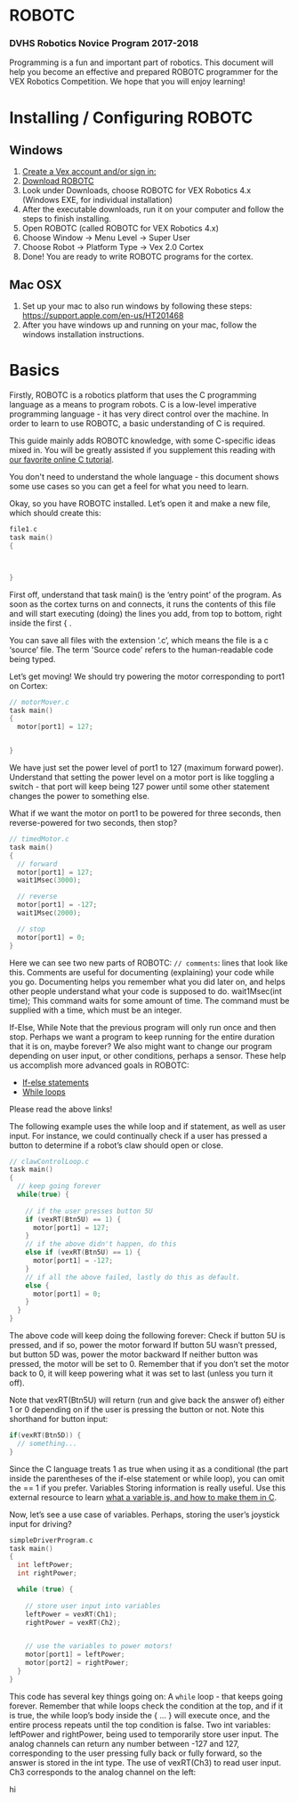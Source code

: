 # ROBOTC
### DVHS Robotics Novice Program 2017-2018

Programming is a fun and important part of robotics. This document will help you become an effective and prepared ROBOTC programmer for the VEX Robotics Competition. We hope that you will enjoy learning!

# Installing / Configuring ROBOTC


## Windows
1. [Create a Vex account and/or sign in:](https://www.vexrobotics.com/customer/account/login/) 
2. [Download ROBOTC](https://www.vexrobotics.com/downloadable/customer/products/)
3. Look under Downloads, choose ROBOTC for VEX Robotics 4.x (Windows EXE, for individual installation)
4. After the executable downloads, run it on your computer and follow the steps to finish installing.
5. Open ROBOTC (called ROBOTC for VEX Robotics 4.x)
6. Choose  Window -> Menu Level -> Super User
7. Choose  Robot -> Platform Type -> Vex 2.0 Cortex
8. Done! You are ready to write ROBOTC  programs for the cortex.

## Mac OSX
1. Set up your mac to also run windows by following these steps: https://support.apple.com/en-us/HT201468
2. After you have windows up and running on your mac, follow the windows installation instructions.




# Basics
Firstly, ROBOTC is a robotics platform that uses the C programming language as a means to program robots. 
C is a low-level imperative programming language - it has very direct control over the machine.
In order to learn to use ROBOTC, a basic understanding of C is required.

This guide mainly adds ROBOTC knowledge, with some C-specific ideas mixed in. You will be greatly assisted if you supplement this reading with [our favorite online C tutorial](https://www.tutorialspoint.com/cprogramming/c_program_structure.htm).

You don't need to understand the whole language - this document shows some use cases so you can get a feel for what you need to learn.

Okay, so you have ROBOTC installed. Let’s open it and make a new file, which should create this:

``` c
file1.c
task main()
{



}
```

First off, understand that task main() is the ‘entry point’ of the program. As soon as the cortex turns on and connects, it runs the contents of this file and will start executing (doing) the lines you add, from top to bottom, right inside the first { .

You can save all files with the extension ‘.c’, which means the file is a c ‘source’ file. The term 'Source code' refers to the human-readable code being typed.

Let’s get moving! We should try powering the motor corresponding to port1 on Cortex:

``` c
// motorMover.c
task main()
{
  motor[port1] = 127;


}
```

We have just set the power level of port1 to 127 (maximum forward power). Understand that setting the power level on a motor port is like toggling a switch - that port will keep being 127 power until some other statement changes the power to something else.

What if we want the motor on port1 to be powered for three seconds, then reverse-powered for two seconds, then stop?

``` c
// timedMotor.c
task main()
{
  // forward
  motor[port1] = 127;
  wait1Msec(3000);

  // reverse
  motor[port1] = -127;
  wait1Msec(2000);

  // stop
  motor[port1] = 0;
}
```
Here we can see two new parts of ROBOTC: 
`// comments`: lines that look like this. Comments are useful for documenting (explaining) your code while you go. Documenting helps you remember what you did later on, and helps other people understand what your code is supposed to do.
wait1Msec(int time); This command waits for some amount of time. The command must be supplied with a time, which must be an integer.

If-Else, While
Note that the previous program will only run once and then stop. Perhaps we want a program to keep running for the entire duration that it is on, maybe forever? We also might want to change our program depending on user input, or other conditions, perhaps a sensor. These help us accomplish more advanced goals in ROBOTC:
- [If-else statements](https://www.tutorialspoint.com/cprogramming/if_else_statement_in_c.htm)
- [While loops](https://www.tutorialspoint.com/cprogramming/c_while_loop.htm)

Please read the above links!

The following example uses the while loop and if statement, as well as user input. For instance, we could continually check if a user has pressed a button to determine if a robot’s claw should open or close.

``` c
// clawControlLoop.c
task main()
{
  // keep going forever
  while(true) {
    
    // if the user presses button 5U
    if (vexRT(Btn5U) == 1) {
      motor[port1] = 127;
    }
    // if the above didn't happen, do this
    else if (vexRT(Btn5U) == 1) {
      motor[port1] = -127;
    }
    // if all the above failed, lastly do this as default.
    else {
      motor[port1] = 0;
    }
  }
}
```

The above code will keep doing the following forever:
Check if button 5U is pressed, and if so, power the motor forward
If button 5U wasn’t pressed, but button 5D was, power the motor backward
If neither button was pressed, the motor will be set to 0.
Remember that if you don’t set the motor back to 0, it will keep powering what it was set to last (unless you turn it off).

Note that vexRT(Btn5U) will return (run and give back the answer of) either 1 or 0 depending on if the user is pressing the button or not. Note this shorthand for button input:

``` c
if(vexRT(Btn5D)) {
  // something...
}
```

Since the C language treats 1 as true when using it as a conditional (the part inside the parentheses of the if-else statement or while loop), you can omit the == 1 if you prefer.
Variables
Storing information is really useful. Use this external resource to learn [what a variable is, and how to make them in C](https://www.tutorialspoint.com/cprogramming/c_variables.htm).

Now, let’s see a use case of variables. Perhaps, storing the user’s joystick input for driving?

``` c
simpleDriverProgram.c
task main()
{
  int leftPower;
  int rightPower;

  while (true) {
    
    // store user input into variables
    leftPower = vexRT(Ch1);
    rightPower = vexRT(Ch2);


    // use the variables to power motors!
    motor[port1] = leftPower;
    motor[port2] = rightPower;
  }
}
```

This code has several key things going on:
A `while` loop - that keeps going forever. Remember that while loops check the condition at the top, and if it is true, the while loop’s body inside the { ... } will execute once, and the entire process repeats until the top condition is false.
Two int variables: leftPower and rightPower, being used to temporarily store user input. The analog channels can return any number between -127 and 127, corresponding to the user pressing fully back or fully forward, so the answer is stored in the int type.
The use of vexRT(Ch3) to read user input. Ch3 corresponds to the analog channel on the left:


hi

